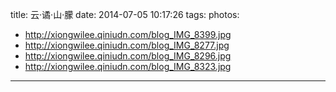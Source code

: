 title: 云·谲·山·朦
date: 2014-07-05 10:17:26
tags:
photos:
- http://xiongwilee.qiniudn.com/blog_IMG_8399.jpg
- http://xiongwilee.qiniudn.com/blog_IMG_8277.jpg
- http://xiongwilee.qiniudn.com/blog_IMG_8296.jpg
- http://xiongwilee.qiniudn.com/blog_IMG_8323.jpg
---